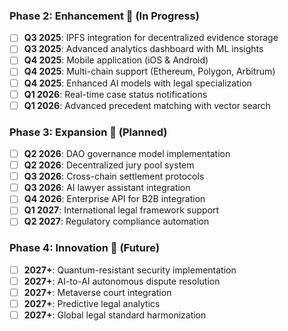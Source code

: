 ### Phase 2: Enhancement 🚧 (In Progress)
- [ ] **Q3 2025**: IPFS integration for decentralized evidence storage
- [ ] **Q3 2025**: Advanced analytics dashboard with ML insights
- [ ] **Q4 2025**: Mobile application (iOS & Android)
- [ ] **Q4 2025**: Multi-chain support (Ethereum, Polygon, Arbitrum)
- [ ] **Q4 2025**: Enhanced AI models with legal specialization
- [ ] **Q1 2026**: Real-time case status notifications
- [ ] **Q1 2026**: Advanced precedent matching with vector search

### Phase 3: Expansion 🔮 (Planned)
- [ ] **Q2 2026**: DAO governance model implementation
- [ ] **Q2 2026**: Decentralized jury pool system
- [ ] **Q3 2026**: Cross-chain settlement protocols
- [ ] **Q3 2026**: AI lawyer assistant integration
- [ ] **Q4 2026**: Enterprise API for B2B integration
- [ ] **Q1 2027**: International legal framework support
- [ ] **Q2 2027**: Regulatory compliance automation

### Phase 4: Innovation 🚀 (Future)
- [ ] **2027+**: Quantum-resistant security implementation
- [ ] **2027+**: AI-to-AI autonomous dispute resolution
- [ ] **2027+**: Metaverse court integration
- [ ] **2027+**: Predictive legal analytics
- [ ] **2027+**: Global legal standard harmonization